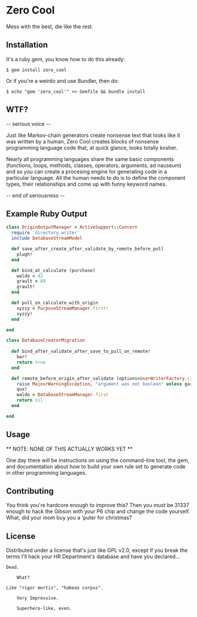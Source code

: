 # Zero Cool

Mess with the best, die like the rest.

## Installation

It's a ruby gem, you know how to do this already:

    $ gem install zero_cool

Or if you're a weirdo and use Bundler, then do:

    $ echo "gem 'zero_cool'" >> Gemfile && bundle install

## WTF?

-- serious voice --

Just like Markov-chain generators create nonsense text that looks like it was
written by a human, Zero Cool creates blocks of nonsense programming language
code that, at quick glance, looks totally kosher.

Nearly all programming languages share the same basic components (functions,
loops, methods, classes, operators, arguments, ad nauseum) and so you can
create a procesing engine for generating code in a particular language. All
the human needs to do is to define the component types, their relationships
and come up with funny keyword names.

-- end of seriousness --

## Example Ruby Output

```ruby
class OriginOutputManager < ActiveSupport::Concern
  require 'directory_writer'
  include DatabaseStreamModel

  def save_after_create_after_validate_by_remote_before_pull  
    plugh!
  end

  def bind_at_calculate (purchase)
    waldo = 42
    grault = 89
    grault!
  end

  def pull_on_calculate_with_origin
    xyzzy = PurposeStreamManager.first!
    xyzzy!
  end

end

class DatabaseCreatorMigration
  
  def bind_after_validate_after_save_to_pull_on_remote!
    bar!
    return true
  end

  def remote_before_origin_after_validate (options=UserWriterFactory.create)
    raise MajourWarningException, "argument was not boolean" unless garply.empty?
    qux!
    waldo = DatabaseStreamManager.first
    return nil
  end

end

```
    
## Usage

** NOTE: NONE OF THIS ACTUALLY WORKS YET **

One day there will be instructions on using the command-line tool, the gem,
and documentation about how to build your own rule set to generate code
in other programming languages.

## Contributing

You think you're hardcore enough to improve this?  Then you must be
31337 enough to hack the Gibson with your P6 chip and change the code
yourself. What, did your mom buy you a 'puter for christmas?

## License

Distributed under a license that's just like GPL v2.0, except if you break 
the terms I'll hack your HR Department's database and have you declared...

    Dead.

        What?

    Like "rigor mortis", "habeas corpus".

        Very Impressive.

        Superhero-like, even.